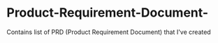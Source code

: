 # Product-Requirement-Document-
Contains list of PRD (Product Requirement Document) that I've created
